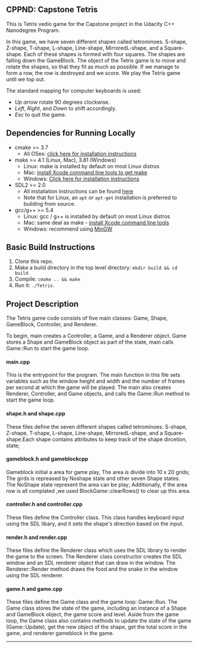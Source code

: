 ##  CPPND: Capstone Tetris


This is Tetris vedio game for the Capstone project in the Udacity C++ Nanodegree Program.

In this game, we have seven different shapes called tetrominoes. S-shape, Z-shape, T-shape, L-shape, Line-shape, MirroredL-shape, and a Square-shape. Each of these shapes is formed with four squares. The shapes are falling down the GameBlock. The object of the Tetris game is to move and rotate the shapes, so that they fit as much as possible. If we manage to form a row, the row is destroyed and we score. We play the Tetris game until we top out.

The standard mapping for computer keyboards is used:

- *Up arrow* rotate 90 degrees clockwise.
- *Left*, *Right*, and *Down* to shift accordingly.
- *Esc* to quit the game.

## Dependencies for Running Locally
* cmake >= 3.7
  * All OSes: [click here for installation instructions](https://cmake.org/install/)
* make >= 4.1 (Linux, Mac), 3.81 (Windows)
  * Linux: make is installed by default on most Linux distros
  * Mac: [install Xcode command line tools to get make](https://developer.apple.com/xcode/features/)
  * Windows: [Click here for installation instructions](http://gnuwin32.sourceforge.net/packages/make.htm)
* SDL2 >= 2.0
  * All installation instructions can be found [here](https://wiki.libsdl.org/Installation)
  * Note that for Linux, an `apt` or `apt-get` installation is preferred to building from source.
* gcc/g++ >= 5.4
  * Linux: gcc / g++ is installed by default on most Linux distros
  * Mac: same deal as make - [install Xcode command line tools](https://developer.apple.com/xcode/features/)
  * Windows: recommend using [MinGW](http://www.mingw.org/)

## Basic Build Instructions

1. Clone this repo.
2. Make a build directory in the top level directory: `mkdir build && cd build`
3. Compile: `cmake .. && make`
4. Run it: `./Tetris`.

## Project Description

The Tetris game code consists of five main classes: Game, Shape, GameBlock, Controller, and Renderer.

To begin, main creates a Controller, a Game, and a Renderer object. Game stores a Shape and GameBlock object as part of the state, main calls Game::Run to start the game loop.

#### main.cpp

This is the entrypoint for the program. The main function in this file sets variables such as the window height and width and the number of frames per second at which the game will be played. The main also creates Renderer, Controller, and Game objects, and calls the Game::Run method to start the game loop.

#### shape.h and shape.cpp

These files define the seven different shapes called tetrominoes. S-shape, Z-shape, T-shape, L-shape, Line-shape, MirroredL-shape, and a Square-shape.Each shape contains attributes to keep track of the shape dircetion, state;

#### gameblock.h and gameblockcpp

Gameblock initial a area for game play, The area is divide into 10 x 20 grids; The girds is repreased by Noshape state and other seven Shape states.    
The NoShape state represent the area can be play;  Additionally, if the area row is all complated ,we used BlockGame::clearRows() to clear up this area.

#### controller.h and controller.cpp
These files define the Controller class. This class handles keyboard input using the SDL libary, and it sets the shape's direction based on the input.

#### render.h and render.cpp
These files define the Renderer class which uses the SDL library to render the game to the screen. The Renderer class constructor creates the SDL window and an SDL renderer object that can draw in the window. The Renderer::Render method draws the food and the snake in the window using the SDL renderer.

#### game.h and game.cpp
These files define the Game class and the game loop: Game::Run. The Game class stores the state of the game, including an instance of a Shape and GameBlock object, the game score and level. Aside from the game loop, the Game class also contains methods to update the state of the game (Game::Update), get the new object of the shape, get the total score in the game, and renderer gameblock in the game.  

---
